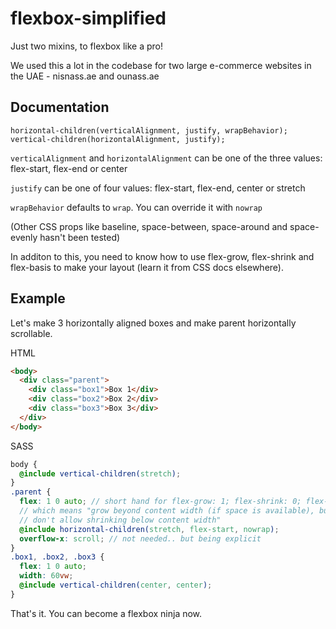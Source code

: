 # flexbox-simplified
Just two mixins, to flexbox like a pro!

We used this a lot in the codebase for two large e-commerce websites in the UAE - nisnass.ae and ounass.ae

## Documentation
```
horizontal-children(verticalAlignment, justify, wrapBehavior);
vertical-children(horizontalAlignment, justify);
```

`verticalAlignment` and `horizontalAlignment` can be one of the three values: flex-start, flex-end or center

`justify` can be one of four values: flex-start, flex-end, center or stretch

`wrapBehavior` defaults to `wrap`. You can override it with `nowrap`

(Other CSS props like baseline, space-between, space-around and space-evenly hasn't been tested)

In additon to this, you need to know how to use flex-grow, flex-shrink and flex-basis to make your layout (learn it from CSS docs elsewhere).

## Example
Let's make 3 horizontally aligned boxes and make parent horizontally scrollable.

HTML
```html
<body>
  <div class="parent">
    <div class="box1">Box 1</div>
    <div class="box2">Box 2</div>
    <div class="box3">Box 3</div>
  </div>
</body>
```

SASS
```scss
body {
  @include vertical-children(stretch);
}
.parent {
  flex: 1 0 auto; // short hand for flex-grow: 1; flex-shrink: 0; flex-basis: auto;
  // which means "grow beyond content width (if space is available), but
  // don't allow shrinking below content width"
  @include horizontal-children(stretch, flex-start, nowrap);
  overflow-x: scroll; // not needed.. but being explicit
}
.box1, .box2, .box3 {
  flex: 1 0 auto;
  width: 60vw;
  @include vertical-children(center, center);
}
```

That's it. You can become a flexbox ninja now.

